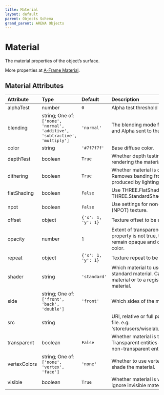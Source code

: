 ```yaml
---
title: Material
layout: default
parent: Objects Schema
grand_parent: ARENA Objects
---
```


<!--CAUTION: This file is autogenerated from https://github.com/arenaxr/arena-schemas. Changes made here may be overwritten.-->


Material
========


The material properties of the object’s surface.

More properties at <a href='https://aframe.io/docs/1.5.0/components/material.html'>A-Frame Material</a>.

Material Attributes
--------------------

|Attribute|Type|Default|Description|Required|
| :--- | :--- | :--- | :--- | :--- |
|alphaTest|number|```0```|Alpha test threshold for transparency.|No|
|blending|string; One of: ```['none', 'normal', 'additive', 'subtractive', 'multiply']```|```'normal'```|The blending mode for the material’s RGB and Alpha sent to the WebGLRenderer.|No|
|color|string|```'#7f7f7f'```|Base diffuse color.|No|
|depthTest|boolean|```True```|Whether depth testing is enabled when rendering the material.|No|
|dithering|boolean|```True```|Whether material is dithered with noise. Removes banding from gradients like ones produced by lighting.|No|
|flatShading|boolean|```False```|Use THREE.FlatShading rather than THREE.StandardShading.|No|
|npot|boolean|```False```|Use settings for non-power-of-two (NPOT) texture.|No|
|offset|object|```{'x': 1, 'y': 1}```|Texture offset to be used.|No|
|opacity|number|```1```|Extent of transparency. If the transparent property is not true, then the material will remain opaque and opacity will only affect color.|No|
|repeat|object|```{'x': 1, 'y': 1}```|Texture repeat to be used.|No|
|shader|string|```'standard'```|Which material to use. Defaults to the standard material. Can be set to the flat material or to a registered custom shader material.|No|
|side|string; One of: ```['front', 'back', 'double']```|```'front'```|Which sides of the mesh to render.|No|
|src|string||URI, relative or full path of an image/video file. e.g. 'store/users/wiselab/images/360falls.mp4'|No|
|transparent|boolean|```False```|Whether material is transparent. Transparent entities are rendered after non-transparent entities.|No|
|vertexColors|string; One of: ```['none', 'vertex', 'face']```|```'none'```|Whether to use vertex or face colors to shade the material.|No|
|visible|boolean|```True```|Whether material is visible. Raycasters will ignore invisible materials.|No|
